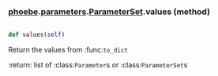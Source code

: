 ### [phoebe](phoebe.md).[parameters](phoebe.parameters.md).[ParameterSet](phoebe.parameters.ParameterSet.md).values (method)


```py

def values(self)

```



Return the values from :func:`to_dict`

:return: list of :class:`Parameter`s or :class:`ParameterSet`s

